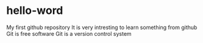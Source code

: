 # hello-word
My first github repository
It is very intresting to learn something from github
Git is free software
Git is a version control system